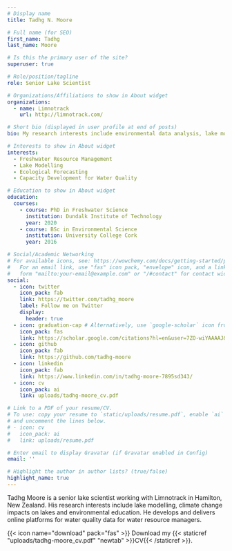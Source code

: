 ```yaml
---
# Display name
title: Tadhg N. Moore

# Full name (for SEO)
first_name: Tadhg
last_name: Moore

# Is this the primary user of the site?
superuser: true

# Role/position/tagline
role: Senior Lake Scientist

# Organizations/Affiliations to show in About widget
organizations:
  - name: Limnotrack
    url: http://limnotrack.com/

# Short bio (displayed in user profile at end of posts)
bio: My research interests include environmental data analysis, lake modelling and water education.

# Interests to show in About widget
interests:
  - Freshwater Resource Management
  - Lake Modelling
  - Ecological Forecasting
  - Capacity Development for Water Quality

# Education to show in About widget
education:
  courses:
    - course: PhD in Freshwater Science 
      institution: Dundalk Institute of Technology
      year: 2020
    - course: BSc in Environmental Science
      institution: University College Cork
      year: 2016

# Social/Academic Networking
# For available icons, see: https://wowchemy.com/docs/getting-started/page-builder/#icons
#   For an email link, use "fas" icon pack, "envelope" icon, and a link in the
#   form "mailto:your-email@example.com" or "/#contact" for contact widget.
social:
  - icon: twitter
    icon_pack: fab
    link: https://twitter.com/tadhg_moore
    label: Follow me on Twitter
    display:
      header: true
  - icon: graduation-cap # Alternatively, use `google-scholar` icon from `ai` icon pack
    icon_pack: fas
    link: https://scholar.google.com/citations?hl=en&user=7ZO-wiYAAAAJ&view_op=list_works&authuser=1&sortby=pubdate
  - icon: github
    icon_pack: fab
    link: https://github.com/tadhg-moore
  - icon: linkedin
    icon_pack: fab
    link: https://www.linkedin.com/in/tadhg-moore-7895sd343/
  - icon: cv
    icon_pack: ai
    link: uploads/tadhg-moore_cv.pdf

# Link to a PDF of your resume/CV.
# To use: copy your resume to `static/uploads/resume.pdf`, enable `ai` icons in `params.yaml`,
# and uncomment the lines below.
# - icon: cv
#   icon_pack: ai
#   link: uploads/resume.pdf

# Enter email to display Gravatar (if Gravatar enabled in Config)
email: ''

# Highlight the author in author lists? (true/false)
highlight_name: true
---
```


Tadhg  Moore is a senior lake scientist working with Limnotrack in Hamilton, New Zealand. His research interests include lake modelling, climate change impacts on lakes and environmental education. He develops and delivers online platforms for water quality data for water resource managers. 


{{< icon name="download" pack="fas" >}} Download my {{< staticref "uploads/tadhg-moore_cv.pdf" "newtab" >}}CV{{< /staticref >}}.
